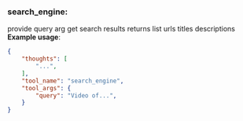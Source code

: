 ### search_engine:
provide query arg get search results
returns list urls titles descriptions
**Example usage**:
~~~json
{
    "thoughts": [
        "...",
    ],
    "tool_name": "search_engine",
    "tool_args": {
        "query": "Video of...",
    }
}
~~~